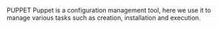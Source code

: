 PUPPET
Puppet is a configuration management tool, here we use it to manage various tasks such as creation, installation and execution.
